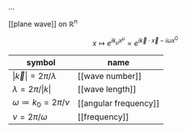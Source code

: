 
...

[[plane wave]] on $\mathbb{R}^n$

$$
  x \mapsto e^{i k_\mu x^\mu } = e^{i \vec k \cdot \vec x - i \omega x^0}
$$

| symbol | name |
|--------|------|
| ${\vert \vec k \vert} = 2\pi/\lambda$| [[wave number]] |
| $\lambda = 2\pi/{\vert k \vert}$  | [[wave length]] |
| $\omega \coloneqq k_0 = 2\pi / \nu$  | [[angular frequency]] |
| $\nu = 2\pi / \omega$ | [[frequency]] |